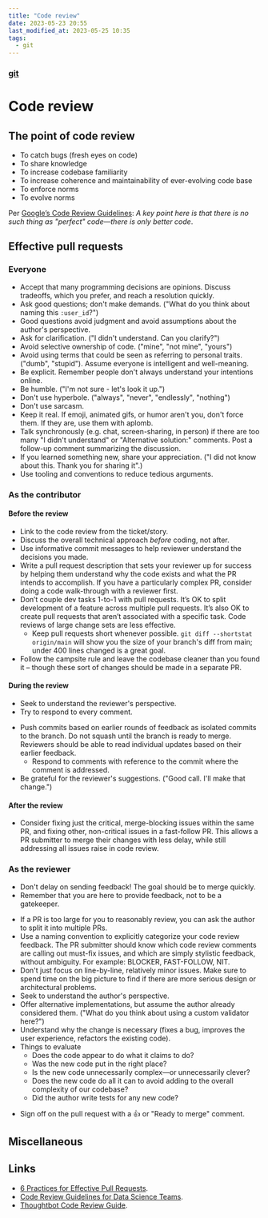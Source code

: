```yaml
---
title: "Code review"
date: 2023-05-23 20:55
last_modified_at: 2023-05-25 10:35
tags:
  - git
---
```


### [git](git.md)

# Code review

## The point of code review

* To catch bugs (fresh eyes on code)
* To share knowledge
* To increase codebase familiarity
* To increase coherence and maintainability of ever-evolving code base
* To enforce norms
* To evolve norms

Per [Google’s Code Review Guidelines](https://google.github.io/eng-practices/review/reviewer/standard.html): _A key point here is that there is no such thing as "perfect" code—there is only better code_.

## Effective pull requests

### Everyone

-   Accept that many programming decisions are opinions. Discuss tradeoffs, which you prefer, and reach a resolution quickly.
-   Ask good questions; don't make demands. ("What do you think about naming this `:user_id`?")
-   Good questions avoid judgment and avoid assumptions about the author's perspective.
-   Ask for clarification. ("I didn't understand. Can you clarify?")
-   Avoid selective ownership of code. ("mine", "not mine", "yours")
-   Avoid using terms that could be seen as referring to personal traits. ("dumb", "stupid"). Assume everyone is intelligent and well-meaning.
-   Be explicit. Remember people don't always understand your intentions online.
-   Be humble. ("I'm not sure - let's look it up.")
-   Don't use hyperbole. ("always", "never", "endlessly", "nothing")
-   Don't use sarcasm.
-   Keep it real. If emoji, animated gifs, or humor aren't you, don't force them. If they are, use them with aplomb.
-   Talk synchronously (e.g. chat, screen-sharing, in person) if there are too many "I didn't understand" or "Alternative solution:" comments. Post a follow-up comment summarizing the discussion.
-   If you learned something new, share your appreciation. ("I did not know about this. Thank you for sharing it".)
- Use tooling and conventions to reduce tedious arguments. 

### As the contributor

#### Before the review

* Link to the code review from the ticket/story.
* Discuss the overall technical approach *before* coding, not after. 
* Use informative commit messages to help reviewer understand the decisions you made.
* Write a pull request description that sets your reviewer up for success by helping them understand why the code exists and what the PR intends to accomplish. If you have a particularly complex PR, consider doing a code walk-through with a reviewer first.
* Don’t couple dev tasks 1-to-1 with pull requests. It’s OK to split development of a feature across multiple pull requests. It’s also OK to create pull requests that aren’t associated with a specific task. Code reviews of large change sets are less effective.
	* Keep pull requests short whenever possible. `git diff --shortstat origin/main` will show you the size of your branch's diff from main; under 400 lines changed is a great goal.
*  Follow the campsite rule and leave the codebase cleaner than you found it – though these sort of changes should be made in a separate PR.

#### During the review

-  Seek to understand the reviewer's perspective.
-  Try to respond to every comment.
*   Push commits based on earlier rounds of feedback as isolated commits to the branch. Do not squash until the branch is ready to merge. Reviewers should be able to read individual updates based on their earlier feedback.
	* Respond to comments with reference to the commit where the comment is addressed.
*   Be grateful for the reviewer's suggestions. ("Good call. I'll make that change.")

#### After the review

* Consider fixing just the critical, merge-blocking issues within the same PR, and fixing other, non-critical issues in a fast-follow PR. This allows a PR submitter to merge their changes with less delay, while still addressing all issues raise in code review.

### As the reviewer

- Don't delay on sending feedback! The goal should be to merge quickly.
-   Remember that you are here to provide feedback, not to be a gatekeeper.
* If a PR is too large for you to reasonably review, you can ask the author to split it into multiple PRs.
* Use a naming convention to explicitly categorize your code review feedback. The PR submitter should know which code review comments are calling out must-fix issues, and which are simply stylistic feedback, without ambiguity. For example: BLOCKER, FAST-FOLLOW, NIT.
* Don't just focus on line-by-line, relatively minor issues. Make sure to spend time on the big picture to find if there are more serious design or architectural problems.
*   Seek to understand the author's perspective.
* Offer alternative implementations, but assume the author already considered them. ("What do you think about using a custom validator here?")
* Understand why the change is necessary (fixes a bug, improves the user experience, refactors the existing code).
* Things to evaluate
	* Does the code appear to do what it claims to do?
	* Was the new code put in the right place?
	* Is the new code unnecessarily complex—or unnecessarily clever?
	* Does the new code do all it can to avoid adding to the overall complexity of our codebase?
	* Did the author write tests for any new code?
-   Sign off on the pull request with a 👍 or "Ready to merge" comment.

## Miscellaneous

## Links

* [6 Practices for Effective Pull Requests](https://blog.thepete.net/blog/2019/05/10/6-practices-for-effective-pull-requests/).
* [Code Review Guidelines for Data Science Teams](https://tdhopper.com/blog/code-review-guidelines).
* [Thoughtbot Code Review Guide](https://github.com/thoughtbot/guides/tree/main/code-review).

